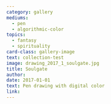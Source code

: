 ```yaml
---
category: gallery
mediums:
  - pen
  - algorithmic-color
topics:
  - fantasy
  - spirituality
card-class: gallery-image
text: collection-test
image: drawing_2017_1_soulgate.jpg
title: Soulgate
author:
date: 2017-01-01
text: Pen drawing with digital color
link:
---
```

